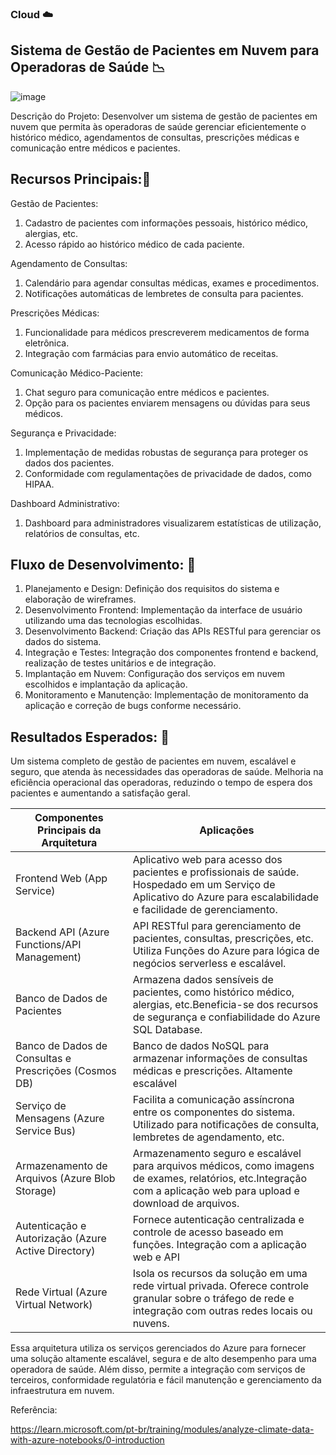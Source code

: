 ### Cloud ☁️  
## Sistema de Gestão de Pacientes em Nuvem para Operadoras de Saúde 📉 

![image](https://github.com/nataliloure/Cloud-Project/assets/138037869/21b9d549-e666-4397-844c-21cd35524e54)




Descrição do Projeto:
Desenvolver um sistema de gestão de pacientes em nuvem que permita às operadoras de saúde gerenciar eficientemente o histórico médico, agendamentos de consultas, prescrições médicas e comunicação entre médicos e pacientes.

## Recursos Principais:📜 

Gestão de Pacientes:
1. Cadastro de pacientes com informações pessoais, histórico médico, alergias, etc. 
2. Acesso rápido ao histórico médico de cada paciente.

Agendamento de Consultas:
1. Calendário para agendar consultas médicas, exames e procedimentos. 
2. Notificações automáticas de lembretes de consulta para pacientes.

Prescrições Médicas:
1. Funcionalidade para médicos prescreverem medicamentos de forma eletrônica. 
2. Integração com farmácias para envio automático de receitas.

Comunicação Médico-Paciente:
1. Chat seguro para comunicação entre médicos e pacientes.
2. Opção para os pacientes enviarem mensagens ou dúvidas para seus médicos.

Segurança e Privacidade:
1. Implementação de medidas robustas de segurança para proteger os dados dos pacientes.
2. Conformidade com regulamentações de privacidade de dados, como HIPAA.

Dashboard Administrativo:
1. Dashboard para administradores visualizarem estatísticas de utilização, relatórios de consultas, etc.

## Fluxo de Desenvolvimento: 📂 

1. Planejamento e Design: Definição dos requisitos do sistema e elaboração de wireframes.
2. Desenvolvimento Frontend: Implementação da interface de usuário utilizando uma das tecnologias escolhidas.
3. Desenvolvimento Backend: Criação das APIs RESTful para gerenciar os dados do sistema.
4. Integração e Testes: Integração dos componentes frontend e backend, realização de testes unitários e de integração.
5. Implantação em Nuvem: Configuração dos serviços em nuvem escolhidos e implantação da aplicação.
6. Monitoramento e Manutenção: Implementação de monitoramento da aplicação e correção de bugs conforme necessário.

## Resultados Esperados: 📌 
Um sistema completo de gestão de pacientes em nuvem, escalável e seguro, que atenda às necessidades das operadoras de saúde.
Melhoria na eficiência operacional das operadoras, reduzindo o tempo de espera dos pacientes e aumentando a satisfação geral.

|Componentes Principais da Arquitetura | Aplicações |
| -------------- | ------------------  |
| Frontend Web (App Service) | Aplicativo web para acesso dos pacientes e profissionais de saúde. Hospedado em um Serviço de Aplicativo do Azure para escalabilidade e facilidade de gerenciamento.|
|Backend API (Azure Functions/API Management) | API RESTful para gerenciamento de pacientes, consultas, prescrições, etc. Utiliza Funções do Azure para lógica de negócios serverless e escalável.|
|Banco de Dados de Pacientes | Armazena dados sensíveis de pacientes, como histórico médico, alergias, etc.Beneficia-se dos recursos de segurança e confiabilidade do Azure SQL Database.|
|Banco de Dados de Consultas e Prescrições (Cosmos DB) | Banco de dados NoSQL para armazenar informações de consultas médicas e prescrições. Altamente escalável|
|Serviço de Mensagens (Azure Service Bus) | Facilita a comunicação assíncrona entre os componentes do sistema. Utilizado para notificações de consulta, lembretes de agendamento, etc.|
|Armazenamento de Arquivos (Azure Blob Storage) | Armazenamento seguro e escalável para arquivos médicos, como imagens de exames, relatórios, etc.Integração com a aplicação web para upload e download de arquivos.|
|Autenticação e Autorização (Azure Active Directory) | Fornece autenticação centralizada e controle de acesso baseado em funções. Integração com a aplicação web e API|
|Rede Virtual (Azure Virtual Network) | Isola os recursos da solução em uma rede virtual privada. Oferece controle granular sobre o tráfego de rede e integração com outras redes locais ou nuvens.| 

Essa arquitetura utiliza os serviços gerenciados do Azure para fornecer uma solução altamente escalável, segura e de alto desempenho para uma operadora de saúde. Além disso, permite a integração com serviços de terceiros, conformidade regulatória e fácil manutenção e gerenciamento da infraestrutura em nuvem.


Referência:

[https://learn.microsoft.com/pt-br/training/modules/analyze-climate-data-with-azure-notebooks/0-introduction
](https://learn.microsoft.com/en-us/azure/?product=popular)


